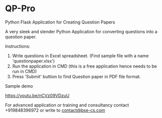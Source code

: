 # QP-Pro
Python Flask Application for Creating Question Papers

A very sleek and slender Python Application for converting questions into a question paper. 

Instructions:

1. Write questions in Excel spreadsheet. (Find sample file with a name 'questionpaper.xlsx')
3. Run the application in CMD (this is a free application hence needs to be run in CMD)
4. Press 'Submit' buttion to find Question paper in PDF file format. 

Sample demo 

https://youtu.be/nCVz09VDzuU

For advanced application or training and consultancy contact +919848396972 or write to contact@bse-cs.com

